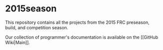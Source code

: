 2015season
==========

This repository contains all the projects from the 2015 FRC preseason, build, and competition season.

Our collection of programmer's documentation is available on the [[GitHub Wiki|Main]].
